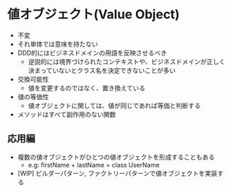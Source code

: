 # 値オブジェクト(Value Object)

- 不変
- それ単体では意味を持たない
- DDD的にはビジネスドメインの用語を反映させるべき
  - 逆説的には境界づけられたコンテキストや、ビジネスドメインが正しく決まっていないとクラス名を決定できないことが多い
- 交換可能性
  - 値を変更するのではなく、置き換えている
- 値の等価性
  - 値オブジェクトに関しては、値が同じであれば等価と判断する
- メソッドはすべて副作用のない関数

## 応用編

- 複数の値オブジェクトがひとつの値オブジェクトを形成することもある
  - e.g: firstName + lastName = class UserName
- [WIP] ビルダーパターン, ファクトリーパターンで値オブジェクトを実装する
